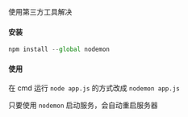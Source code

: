 使用第三方工具解决

#### 安装



```js
npm install --global nodemon
```

#### 使用

在 cmd 运行 `node app.js` 的方式改成 `nodemon app.js`

只要使用 `nodemon` 启动服务，会自动重启服务器